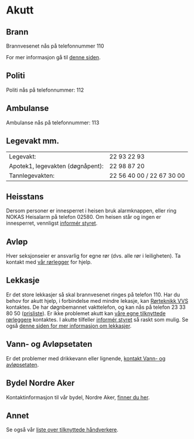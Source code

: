 Akutt
=====

Brann
-----

Brannvesenet nås på telefonnummer          110

For mer informasjon gå til <a href="/nyttig/brannvern/">denne siden</a>.

Politi
------

Politi nås på telefonnummer:               112

Ambulanse
---------

Ambulanse nås på telefonnummer:            113

Legevakt mm.
------------

<table>
	<tr>
		<td class="a">Legevakt:</td>
          <td class="b">22 93 22 93</td>
	</tr>
	<tr>
		<td class="b">Apotek1, legevakten (døgnåpent):</td>
		<td class="a">22 98 87 20</td>
	</tr>
	<tr>
		<td class="a">Tannlegevakten:</td>
          <td class="b">22 56 40 00 / 22 67 30 00</td>
	</tr>
</table>

## Heisstans
Dersom personer er innesperret i heisen bruk alarmknappen, eller ring NOKAS Heisalarm på telefon 02580.
Om heisen står og ingen er innesperret, vennligst [informér styret](/styret/).

## Avløp
Hver seksjonseier er ansvarlig for egne rør (dvs. alle rør i leiligheten). Ta kontakt med [vår rørlegger](/nyttig/handverkere/) for hjelp.

## Lekkasje
Er det store lekkasjer så skal brannvesenet ringes på telefon 110.
Har du behov for akutt hjelp, i forbindelse med mindre lekasje, kan [Rørteknikk VVS](https://rorteknikk.no/kontakt/) kontaktes.
De har døgnbemannet vakttelefon, og kan nås på telefon 23 33 80 50 ([prisliste](http://www.rorteknikk.no/prisliste.asp)).
Er ikke problemet akutt kan [våre egne tilknyttede rørleggere](nyttig/handverkere/) kontaktes.
I akutte tilfeller [informér styret](/styret/) så raskt som mulig.
Se også [denne siden for mer informasjon om lekkasjer](/nyttig/lekkasjer/).

## Vann- og Avløpsetaten
Er det problemer med drikkevann eller lignende, [kontakt Vann- og avløpsetaten](https://www.oslo.kommune.no/vann-og-avlop/).

## Bydel Nordre Aker
Kontaktinformasjon til vår bydel, Nordre Aker, [finner du her](https://www.oslo.kommune.no/bydeler/bydel-nordre-aker/).

## Annet
Se også vår [liste over tilknyttede håndverkere](/nyttig/handverkere/).
